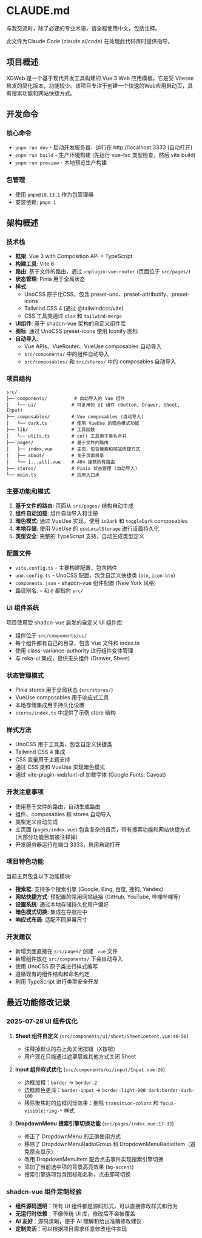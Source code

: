 # CLAUDE.md
与我交流时，除了必要的专业术语，请全程使用中文，包括注释。

此文件为Claude Code (claude.ai/code) 在处理此代码库时提供指导。

## 项目概述

XGWeb 是一个基于现代开发工具构建的 Vue 3 Web 应用模板。它是受 Vitesse 启发的简化版本，功能较少。该项目专注于创建一个快速的Web应用启动页，具有搜索功能和网站快捷方式。

## 开发命令

### 核心命令
- `pnpm run dev` - 启动开发服务器，运行在 http://localhost:3333 (自动打开)
- `pnpm run build` - 生产环境构建 (先运行 vue-tsc 类型检查，然后 vite build)
- `pnpm run preview` - 本地预览生产构建

### 包管理
- 使用 `pnpm@10.13.1` 作为包管理器
- 安装依赖: `pnpm i`

## 架构概述

### 技术栈
- **框架**: Vue 3 with Composition API + TypeScript
- **构建工具**: Vite 6
- **路由**: 基于文件的路由，通过 `unplugin-vue-router` (页面位于 `src/pages/`)
- **状态管理**: Pinia 用于全局状态
- **样式**: 
  - UnoCSS 原子化CSS，包含 preset-uno、preset-attributify、preset-icons
  - Tailwind CSS 4 (通过 @tailwindcss/vite)
  - CSS 工具类通过 `clsx` 和 `tailwind-merge`
- **UI组件**: 基于 shadcn-vue 架构的自定义组件库
- **图标**: 通过 UnoCSS preset-icons 使用 Iconify 图标
- **自动导入**: 
  - Vue APIs、VueRouter、VueUse composables 自动导入
  - `src/components/` 中的组件自动导入
  - `src/composables/` 和 `src/stores/` 中的 composables 自动导入

### 项目结构

```
src/
├── components/          # 自动导入的 Vue 组件
│   └── ui/             # 可复用的 UI 组件 (Button, Drawer, Sheet, Input)
├── composables/        # Vue composables (自动导入)
│   └── dark.ts         # 使用 VueUse 的暗色模式功能
├── lib/                # 工具函数
│   └── utils.ts        # cn() 工具用于类名合并
├── pages/              # 基于文件的路由
│   ├── index.vue       # 主页，包含搜索和网站快捷方式
│   ├── about/          # 关于页面目录
│   └── [...all].vue    # 404 捕获所有路由
├── stores/             # Pinia 状态管理 (自动导入)
└── main.ts             # 应用入口点
```

### 主要功能和模式

1. **基于文件的路由**: 页面从 `src/pages/` 结构自动生成
2. **组件自动加载**: 组件自动导入和注册
3. **暗色模式**: 通过 VueUse 实现，使用 `isDark` 和 `toggleDark` composables
4. **本地存储**: 使用 VueUse 的 `useLocalStorage` 进行设置持久化
5. **类型安全**: 完整的 TypeScript 支持，自动生成类型定义

### 配置文件

- `vite.config.ts` - 主要构建配置，包含插件
- `uno.config.ts` - UnoCSS 配置，包含自定义快捷类 (`btn`, `icon-btn`)
- `components.json` - shadcn-vue 组件配置 (New York 风格)
- 路径别名: `~` 和 `@` 都指向 `src/`

### UI 组件系统

项目使用受 shadcn-vue 启发的自定义 UI 组件库:
- 组件位于 `src/components/ui/`
- 每个组件都有自己的目录，包含 Vue 文件和 index.ts
- 使用 class-variance-authority 进行组件变体管理
- 与 reka-ui 集成，提供无头组件 (Drawer, Sheet)

### 状态管理模式

- Pinia stores 用于全局状态 (`src/stores/`)
- VueUse composables 用于响应式工具
- 本地存储集成用于持久化设置
- `stores/index.ts` 中提供了示例 store 结构

### 样式方法

- UnoCSS 用于工具类，包含自定义快捷类
- Tailwind CSS 4 集成
- CSS 变量用于主题支持
- 通过 CSS 类和 VueUse 实现暗色模式
- 通过 vite-plugin-webfont-dl 加载字体 (Google Fonts: Caveat)

### 开发注意事项

- 使用基于文件的路由，自动生成路由
- 组件、composables 和 stores 自动导入
- 类型定义自动生成
- 主页面 (`pages/index.vue`) 包含复杂的首页，带有搜索功能和网站快捷方式 (大部分功能目前被注释掉)
- 开发服务器运行在端口 3333，启用自动打开

### 项目特色功能

当前主页包含以下功能模块:
- **搜索框**: 支持多个搜索引擎 (Google, Bing, 百度, 搜狗, Yandex)
- **网站快捷方式**: 预配置的常用网站链接 (GitHub, YouTube, 哔哩哔哩等)
- **设置系统**: 通过本地存储持久化用户偏好
- **暗色模式切换**: 集成在导航栏中
- **响应式布局**: 适配不同屏幕尺寸

### 开发建议

- 新增页面直接在 `src/pages/` 创建 `.vue` 文件
- 新增组件放在 `src/components/` 下会自动导入
- 使用 UnoCSS 原子类进行样式编写
- 遵循现有的组件结构和命名约定
- 利用 TypeScript 进行类型安全开发

## 最近功能修改记录

### 2025-07-28 UI 组件优化
1. **Sheet 组件自定义** (`src/components/ui/sheet/SheetContent.vue:46-50`)
   - 注释掉默认的右上角关闭按钮（X按钮）
   - 用户现在只能通过遮罩层或其他方式关闭 Sheet

2. **Input 组件样式优化** (`src/components/ui/input/Input.vue:26`)
   - 边框加粗：`border` → `border-2`
   - 边框颜色更深：`border-input` → `border-light-900 dark:border-dark-100`
   - 移除聚焦时的边框闪烁效果：删除 `transition-colors` 和 `focus-visible:ring-*` 样式

3. **DropdownMenu 搜索引擎切换功能** (`src/pages/index.vue:17-32`)
   - 修正了 DropdownMenu 的正确使用方式
   - 移除了 DropdownMenuRadioGroup 和 DropdownMenuRadioItem（避免原点显示）
   - 改用 DropdownMenuItem 配合点击事件实现搜索引擎切换
   - 添加了当前选中项的背景高亮效果 (`bg-accent`)
   - 搜索引擎选项包含图标和名称，点击即可切换

### shadcn-vue 组件定制经验

- **组件源码透明**：所有 UI 组件都是源码形式，可以直接修改样式和行为
- **无运行时依赖**：不像传统 UI 库，修改后不会被覆盖
- **AI 友好**：源码清晰，便于 AI 理解和给出准确修改建议
- **定制灵活**：可以根据项目需求任意修改组件实现
